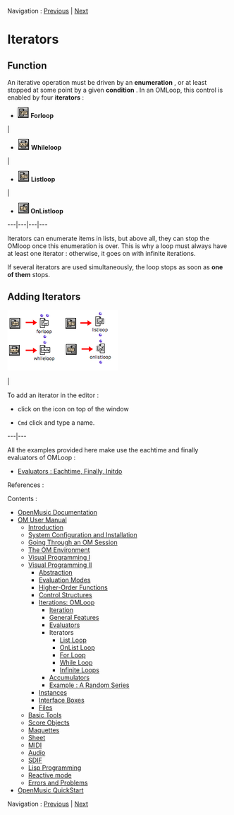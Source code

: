 
Navigation : [Previous](Initdo "page précédente\(Initdo\)") |
[Next](ListLoop "Next\(List Loop\)")

# Iterators

## Function

An iterative operation must be driven by an **enumeration** , or at least
stopped at some point by a given **condition** . In an OMLoop, this control is
enabled by four **iterators** :

  * ![](../res/for_icon.png) **Forloop**

|

  * ![](../res/while_icon.png) **Whileloop**

|

  * ![](../res/list_icon.png) **Listloop**

|

  * ![](../res/onlist_icon.png) **OnListloop**

  
---|---|---|---  
  
Iterators can enumerate items in lists, but above all, they can stop the
OMloop once this enumeration is over. This is why a loop must always have at
least one iterator : otherwise, it goes on with infinite iterations.

If several iterators are used simultaneously, the loop stops as soon as **one
of them** stops.

## Adding Iterators

![](../res/iterators1.png)

|

To add an iterator in the editor :

  * click on the icon on top of the window

  * `Cmd` click and type a name.

  
  
---|---  
  
All the examples provided here make use the eachtime and finally evaluators of
OMLoop :

  * [Evaluators : Eachtime, Finally, Initdo](LoopEvaluators)

References :

Contents :

  * [OpenMusic Documentation](OM-Documentation)
  * [OM User Manual](OM-User-Manual)
    * [Introduction](00-Contents)
    * [System Configuration and Installation](Installation)
    * [Going Through an OM Session](Goingthrough)
    * [The OM Environment](Environment)
    * [Visual Programming I](BasicVisualProgramming)
    * [Visual Programming II](AdvancedVisualProgramming)
      * [Abstraction](Abstraction)
      * [Evaluation Modes](EvalModes)
      * [Higher-Order Functions](HighOrder)
      * [Control Structures](Control)
      * [Iterations: OMLoop](OMLoop)
        * [Iteration](LoopIntro)
        * [General Features](LoopGeneral)
        * [Evaluators](LoopEvaluators)
        * Iterators
          * [List Loop](ListLoop)
          * [OnList Loop](OnListLoop)
          * [For Loop](ForLoop)
          * [While Loop](WhileLoop)
          * [Infinite Loops](InfiniteLoops)
        * [Accumulators](LoopAccumulators)
        * [Example : A Random Series](LoopExample)
      * [Instances](Instances)
      * [Interface Boxes](InterfaceBoxes)
      * [Files](Files)
    * [Basic Tools](BasicObjects)
    * [Score Objects](ScoreObjects)
    * [Maquettes](Maquettes)
    * [Sheet](Sheet)
    * [MIDI](MIDI)
    * [Audio](Audio)
    * [SDIF](SDIF)
    * [Lisp Programming](Lisp)
    * [Reactive mode](Reactive)
    * [Errors and Problems](errors)
  * [OpenMusic QuickStart](QuickStart-Chapters)

Navigation : [Previous](Initdo "page précédente\(Initdo\)") |
[Next](ListLoop "Next\(List Loop\)")

